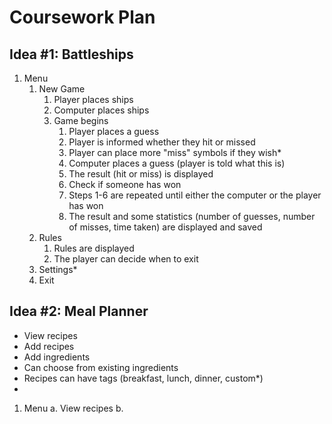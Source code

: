 # Coursework Plan

## Idea #1: Battleships

1. Menu
    1. New Game
        1. Player places ships
        2. Computer places ships
        3. Game begins
            1. Player places a guess
            2. Player is informed whether they hit or missed
            3. Player can place more "miss" symbols if they wish*
            4. Computer places a guess (player is told what this is)
            5. The result (hit or miss) is displayed
            6. Check if someone has won
            7. Steps 1-6 are repeated until either the computer or the player has won
            8. The result and some statistics (number of guesses, number of misses, time taken) are displayed and saved
    2. Rules
        1. Rules are displayed
        2. The player can decide when to exit
    3. Settings*
    4. Exit

## Idea #2: Meal Planner

- View recipes
- Add recipes
- Add ingredients
- Can choose from existing ingredients
- Recipes can have tags (breakfast, lunch, dinner, custom*)
- 

1. Menu
    a. View recipes
    b. 